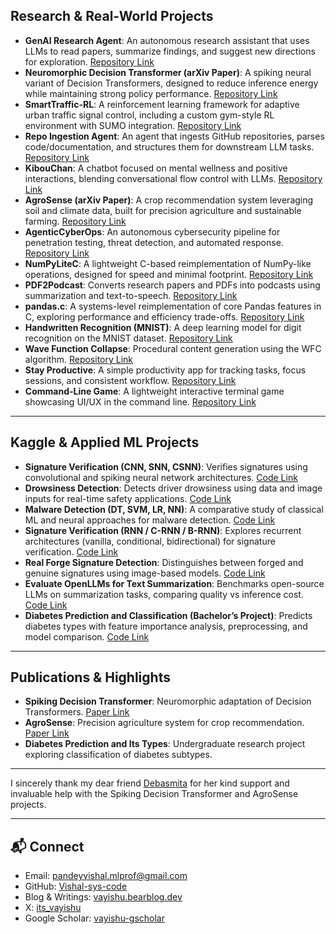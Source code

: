 ## Research & Real-World Projects

- **GenAI Research Agent**: An autonomous research assistant that uses LLMs to read papers, summarize findings, and suggest new directions for exploration.  [Repository Link](https://github.com/Vishal-sys-code/genai-research-agent)
- **Neuromorphic Decision Transformer (arXiv Paper)**: A spiking neural variant of Decision Transformers, designed to reduce inference energy while maintaining strong policy performance.  [Repository Link](https://github.com/Vishal-sys-code/neuromorphic_decision_transformer)
- **SmartTraffic-RL**: A reinforcement learning framework for adaptive urban traffic signal control, including a custom gym-style RL environment with SUMO integration.  [Repository Link](https://github.com/Vishal-sys-code/SmartTraffic-RL)
- **Repo Ingestion Agent**: An agent that ingests GitHub repositories, parses code/documentation, and structures them for downstream LLM tasks.  [Repository Link](https://github.com/Vishal-sys-code/repo-ingestion-agent)
- **KibouChan**: A chatbot focused on mental wellness and positive interactions, blending conversational flow control with LLMs.  [Repository Link](https://github.com/Vishal-sys-code/KibouChan)
- **AgroSense (arXiv Paper)**: A crop recommendation system leveraging soil and climate data, built for precision agriculture and sustainable farming.  [Repository Link](https://github.com/Vishal-sys-code/AgroSense)
- **AgenticCyberOps**: An autonomous cybersecurity pipeline for penetration testing, threat detection, and automated response.  [Repository Link](https://github.com/Vishal-sys-code/AgenticCyberOps)
- **NumPyLiteC**: A lightweight C-based reimplementation of NumPy-like operations, designed for speed and minimal footprint.  [Repository Link](https://github.com/Vishal-sys-code/NumPyLiteC)
- **PDF2Podcast**: Converts research papers and PDFs into podcasts using summarization and text-to-speech.  [Repository Link](https://github.com/Vishal-sys-code/PDF2Podcast)
- **pandas.c**: A systems-level reimplementation of core Pandas features in C, exploring performance and efficiency trade-offs. [Repository Link](https://github.com/Vishal-sys-code/pandas.c)  
- **Handwritten Recognition (MNIST)**: A deep learning model for digit recognition on the MNIST dataset.  [Repository Link](https://github.com/Vishal-sys-code/Handwritten_Recognition_from_MNIST_Dataset)
- **Wave Function Collapse**: Procedural content generation using the WFC algorithm.  [Repository Link](https://github.com/Vishal-sys-code/Wave-Function-Collapse)
- **Stay Productive**: A simple productivity app for tracking tasks, focus sessions, and consistent workflow.  [Repository Link](https://github.com/Vishal-sys-code/Stay-Productive)
- **Command-Line Game**: A lightweight interactive terminal game showcasing UI/UX in the command line.  [Repository Link](https://github.com/Vishal-sys-code/Command-Line-Game)

---

## Kaggle & Applied ML Projects

- **Signature Verification (CNN, SNN, CSNN)**: Verifies signatures using convolutional and spiking neural network architectures.  [Code Link](https://www.kaggle.com/code/tmleyncodes/signature-verification-using-cnn-snn-csnn)
- **Drowsiness Detection**: Detects driver drowsiness using data and image inputs for real-time safety applications.  [Code Link](https://www.kaggle.com/code/tmleyncodes/drowsiness-detection)
- **Malware Detection (DT, SVM, LR, NN)**: A comparative study of classical ML and neural approaches for malware detection.  [Code Link](https://www.kaggle.com/code/tmleyncodes/malware-detection-using-dt-svm-lr-nn)
- **Signature Verification (RNN / C-RNN / B-RNN)**: Explores recurrent architectures (vanilla, conditional, bidirectional) for signature verification.  [Code Link](https://www.kaggle.com/code/tmleyncodes/signature-verification-using-rnn-c-rnn-b-rnn)
- **Real Forge Signature Detection**: Distinguishes between forged and genuine signatures using image-based models.  [Code Link](https://www.kaggle.com/code/tmleyncodes/real-forge-signature-detection)
- **Evaluate OpenLLMs for Text Summarization**: Benchmarks open-source LLMs on summarization tasks, comparing quality vs inference cost. [Code Link](https://www.kaggle.com/code/tmleyncodes/evaluate-openllms-for-text-summarization)  
- **Diabetes Prediction and Classification (Bachelor’s Project)**: Predicts diabetes types with feature importance analysis, preprocessing, and model comparison.  [Code Link](https://www.kaggle.com/code/tmleyncodes/diabetes-prediction-and-it-s-types)

---

## Publications & Highlights

- **Spiking Decision Transformer**: Neuromorphic adaptation of Decision Transformers.  [Paper Link](https://arxiv.org/abs/2508.21505)
- **AgroSense**: Precision agriculture system for crop recommendation.  [Paper Link](https://arxiv.org/abs/2509.01344)
- **Diabetes Prediction and Its Types**: Undergraduate research project exploring classification of diabetes subtypes.

---

I sincerely thank my dear friend [Debasmita](https://github.com/Debasmita19) for her kind support and invaluable help with the Spiking Decision Transformer and AgroSense projects.

---

## 📬 Connect
- Email: [pandeyvishal.mlprof@gmail.com](pandeyvishal.mlprof@gmail.com)
- GitHub: [Vishal-sys-code](https://github.com/Vishal-sys-code)  
- Blog & Writings: [vayishu.bearblog.dev](https://vayishu.bearblog.dev)
- X: [its_vayishu](https://x.com/its_vayishu)
- Google Scholar: [vayishu-gscholar](https://scholar.google.com/citations?user=tVAsb08AAAAJ&hl=en)
